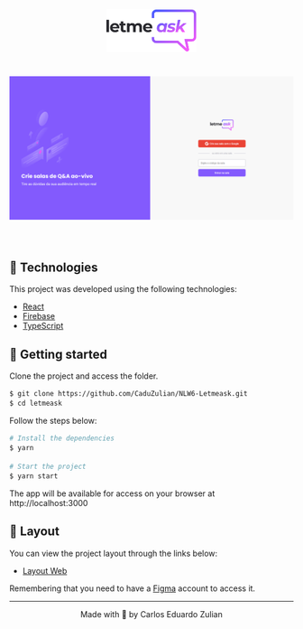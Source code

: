 <p align="center">
  <img alt="Letmeask" src="/src/assets/images/logo.svg" width="160px">
</p>

<h1 align="center">
    <img alt="Letmeask" title="Letmeask" src=".github/project-image.png" />
</h1>

<br>

## 🧪 Technologies

This project was developed using the following technologies:

- [React](https://reactjs.org)
- [Firebase](https://firebase.google.com/)
- [TypeScript](https://www.typescriptlang.org/)

## 🚀 Getting started

Clone the project and access the folder.

```bash
$ git clone https://github.com/CaduZulian/NLW6-Letmeask.git
$ cd letmeask
```

Follow the steps below:
```bash
# Install the dependencies
$ yarn

# Start the project
$ yarn start
```
The app will be available for access on your browser at http://localhost:3000

## 🔖 Layout

You can view the project layout through the links below:

- [Layout Web](https://www.figma.com/file/u0BQK8rCf2KgzcukdRRCWh/Letmeask/duplicate) 

Remembering that you need to have a [Figma](http://figma.com/) account to access it.


---

<p align="center">Made with 💚 by Carlos Eduardo Zulian</p>
